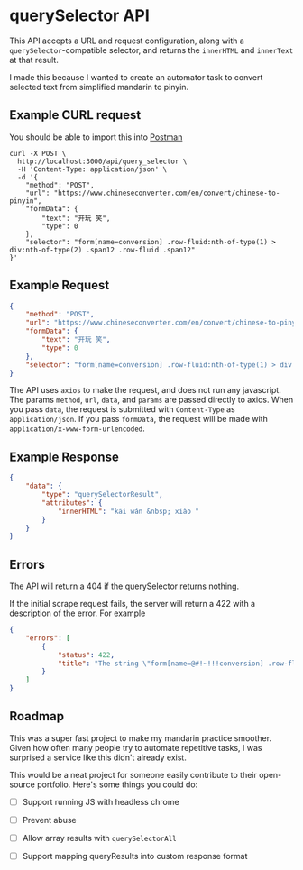 # querySelector API

This API accepts a URL and request configuration, along with a
`querySelector`-compatible selector, and returns the `innerHTML` and `innerText` at that result.

I made this because I wanted to create an automator task to convert selected text from simplified mandarin to pinyin.

## Example CURL request

You should be able to import this into
[Postman](https://www.getpostman.com)

```
curl -X POST \
  http://localhost:3000/api/query_selector \
  -H 'Content-Type: application/json' \
  -d '{
	"method": "POST",
	"url": "https://www.chineseconverter.com/en/convert/chinese-to-pinyin",
	"formData": {
		"text": "开玩 笑",
		"type": 0
	},
	"selector": "form[name=conversion] .row-fluid:nth-of-type(1) > div:nth-of-type(2) .span12 .row-fluid .span12"
}'
```

## Example Request

```json
{
	"method": "POST",
	"url": "https://www.chineseconverter.com/en/convert/chinese-to-pinyin",
	"formData": {
		"text": "开玩 笑",
		"type": 0
	},
	"selector": "form[name=conversion] .row-fluid:nth-of-type(1) > div:nth-of-type(2) .span12 .row-fluid .span12"
}
```

The API uses `axios` to make the request, and does not run any
javascript. The params `method`, `url`, `data`, and `params` are
passed directly to axios. When you pass `data`, the request is
submitted with `Content-Type` as `application/json`. If you pass
`formData`, the request will be made with
`application/x-www-form-urlencoded`.

## Example Response
```json
{
    "data": {
        "type": "querySelectorResult",
        "attributes": {
            "innerHTML": "kāi wán &nbsp; xiào "
        }
    }
}
```

## Errors

The API will return a 404 if the querySelector returns nothing.

If
the initial scrape request fails, the server will return a 422 with a
description of the error. For example

```json
{
    "errors": [
        {
            "status": 422,
            "title": "The string \"form[name=@#!~!!!conversion] .row-fluid:nth-of-type(1) > div:nth-of-type(2) .span12 .row-fluid .span12\", is not a valid CSS selector"
        }
    ]
}

```

## Roadmap

This was a super fast project to make my mandarin practice smoother.
Given how often many people try to automate repetitive tasks, I
was surprised a service like this didn't already exist.

This would be a neat project for someone easily contribute to
their open-source portfolio. Here's some things you could do:

- [ ] Support running JS with headless chrome
- [ ] Prevent abuse
- [ ] Allow array results with 
  `querySelectorAll`
- [ ] Support mapping queryResults into custom response format


